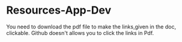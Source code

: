 # Resources-App-Dev

You need to download the pdf file to make the links,given in the doc, clickable. 
Github doesn't allows you to click the links in Pdf.
